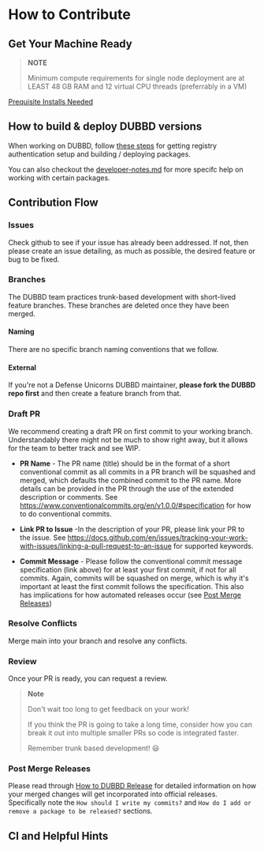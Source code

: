 # How to Contribute

## Get Your Machine Ready

> **NOTE**
>
> Minimum compute requirements for single node deployment are at LEAST 48 GB RAM and 12 virtual CPU threads (preferrably in a VM)

[Prequisite Installs Needed](./docs//prereq-steps.md)

## How to build & deploy DUBBD versions

When working on DUBBD, follow [these steps](./docs/howto-packages.md) for getting registry authentication setup and building / deploying packages.

You can also checkout the [developer-notes.md](./docs//developer-notes.md) for more specifc help on working with certain packages.

## Contribution Flow

### Issues

Check github to see if your issue has already been addressed. If not, then please create an issue detailing, as much as possible, the desired feature or bug to be fixed.

### Branches

The DUBBD team practices trunk-based development with short-lived feature branches. These branches are deleted once they have been merged.

#### Naming

There are no specific branch naming conventions that we follow.

#### External

If you're not a Defense Unicorns DUBBD maintainer, **please fork the DUBBD repo first** and then create a feature branch from that.

### Draft PR

We recommend creating a draft PR on first commit to your working branch. Understandably there might not be much to show right away, but it allows for the team to better track and see WIP.

- **PR Name** - The PR name (title) should be in the format of a short conventional commit as all commits in a PR branch will be squashed and merged, which defaults the combined commit to the PR name. More details can be provided in the PR through the use of the extended description or comments. See https://www.conventionalcommits.org/en/v1.0.0/#specification for how to do conventional commits.

- **Link PR to Issue** -In the description of your PR, please link your PR to the issue. See https://docs.github.com/en/issues/tracking-your-work-with-issues/linking-a-pull-request-to-an-issue for supported keywords.

- **Commit Message** - Please follow the conventional commit message specification (link above) for at least your first commit, if not for all commits. Again, commits will be squashed on merge, which is why it's important at least the first commit follows the specification. This also has implications for how automated releases occur (see [Post Merge Releases](#post-merge-releases))

### Resolve Conflicts

Merge main into your branch and resolve any conflicts.

### Review

Once your PR is ready, you can request a review.

> **Note**
>
> Don't wait too long to get feedback on your work!
>
> If you think the PR is going to take a long time, consider
> how you can break it out into multiple smaller PRs so code is integrated faster.
>
> Remember trunk based development! :smiley:

### Post Merge Releases

Please read through [How to DUBBD Release](./docs/howto-dubbd-release.md) for detailed information on how your merged changes will get incorporated into official releases. Specifically note the `How should I write my commits?` and `How do I add or remove a package to be released?` sections.

## CI and Helpful Hints
